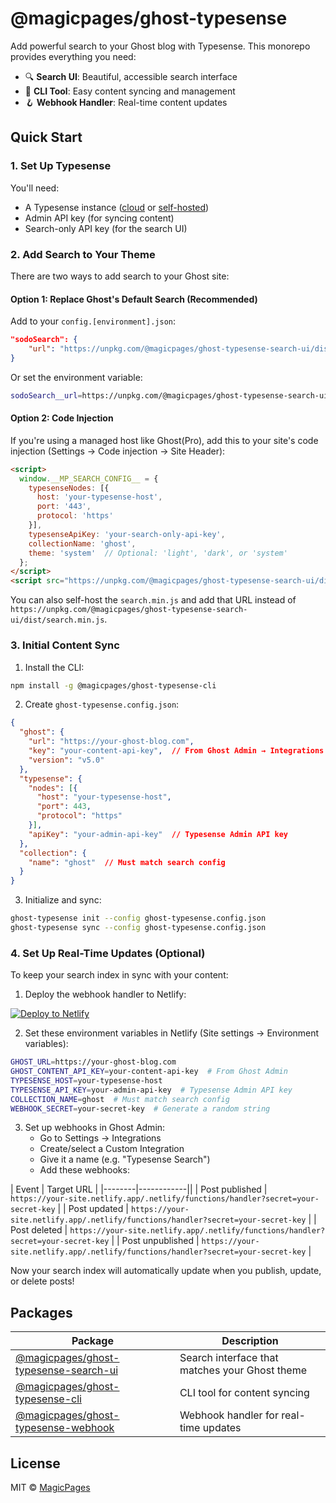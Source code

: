 # @magicpages/ghost-typesense

Add powerful search to your Ghost blog with Typesense. This monorepo provides everything you need:

- 🔍 **Search UI**: Beautiful, accessible search interface
- 🤖 **CLI Tool**: Easy content syncing and management
- 🪝 **Webhook Handler**: Real-time content updates

## Quick Start

### 1. Set Up Typesense

You'll need:
- A Typesense instance ([cloud](https://cloud.typesense.org) or [self-hosted](https://typesense.org/docs/guide/install-typesense.html))
- Admin API key (for syncing content)
- Search-only API key (for the search UI)

### 2. Add Search to Your Theme

There are two ways to add search to your Ghost site:

#### Option 1: Replace Ghost's Default Search (Recommended)

Add to your `config.[environment].json`:
```json
"sodoSearch": {
    "url": "https://unpkg.com/@magicpages/ghost-typesense-search-ui/dist/search.min.js"
}
```

Or set the environment variable:
```bash
sodoSearch__url=https://unpkg.com/@magicpages/ghost-typesense-search-ui/dist/search.min.js
```

#### Option 2: Code Injection

If you're using a managed host like Ghost(Pro), add this to your site's code injection (Settings → Code injection → Site Header):

```html
<script>
  window.__MP_SEARCH_CONFIG__ = {
    typesenseNodes: [{
      host: 'your-typesense-host',
      port: '443',
      protocol: 'https'
    }],
    typesenseApiKey: 'your-search-only-api-key',
    collectionName: 'ghost',
    theme: 'system'  // Optional: 'light', 'dark', or 'system'
  };
</script>
<script src="https://unpkg.com/@magicpages/ghost-typesense-search-ui/dist/search.min.js"></script>
```

You can also self-host the `search.min.js` and add that URL instead of `https://unpkg.com/@magicpages/ghost-typesense-search-ui/dist/search.min.js`.

### 3. Initial Content Sync

1. Install the CLI:
```bash
npm install -g @magicpages/ghost-typesense-cli
```

2. Create `ghost-typesense.config.json`:
```json
{
  "ghost": {
    "url": "https://your-ghost-blog.com",
    "key": "your-content-api-key",  // From Ghost Admin → Integrations
    "version": "v5.0"
  },
  "typesense": {
    "nodes": [{
      "host": "your-typesense-host",
      "port": 443,
      "protocol": "https"
    }],
    "apiKey": "your-admin-api-key"  // Typesense Admin API key
  },
  "collection": {
    "name": "ghost"  // Must match search config
  }
}
```

3. Initialize and sync:
```bash
ghost-typesense init --config ghost-typesense.config.json
ghost-typesense sync --config ghost-typesense.config.json
```

### 4. Set Up Real-Time Updates (Optional)

To keep your search index in sync with your content:

1. Deploy the webhook handler to Netlify:

[![Deploy to Netlify](https://www.netlify.com/img/deploy/button.svg)](https://app.netlify.com/start/deploy?repository=https://github.com/magicpages/ghost-typesense)

2. Set these environment variables in Netlify (Site settings → Environment variables):
```bash
GHOST_URL=https://your-ghost-blog.com
GHOST_CONTENT_API_KEY=your-content-api-key  # From Ghost Admin
TYPESENSE_HOST=your-typesense-host
TYPESENSE_API_KEY=your-admin-api-key  # Typesense Admin API key
COLLECTION_NAME=ghost  # Must match search config
WEBHOOK_SECRET=your-secret-key  # Generate a random string
```

3. Set up webhooks in Ghost Admin:
   - Go to Settings → Integrations
   - Create/select a Custom Integration
   - Give it a name (e.g. "Typesense Search")
   - Add these webhooks:

  | Event | Target URL |
  |--------|------------||
  | Post published | `https://your-site.netlify.app/.netlify/functions/handler?secret=your-secret-key` |
  | Post updated | `https://your-site.netlify.app/.netlify/functions/handler?secret=your-secret-key` |
  | Post deleted | `https://your-site.netlify.app/.netlify/functions/handler?secret=your-secret-key` |
  | Post unpublished | `https://your-site.netlify.app/.netlify/functions/handler?secret=your-secret-key` |

Now your search index will automatically update when you publish, update, or delete posts!

## Packages

| Package | Description |
|---------|-------------|
| [@magicpages/ghost-typesense-search-ui](packages/search-ui/README.md) | Search interface that matches your Ghost theme |
| [@magicpages/ghost-typesense-cli](packages/cli/README.md) | CLI tool for content syncing |
| [@magicpages/ghost-typesense-webhook](packages/webhook-handler/README.md) | Webhook handler for real-time updates |

## License

MIT © [MagicPages](https://www.magicpages.co)